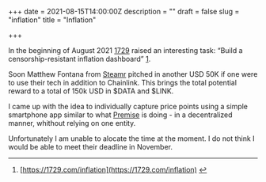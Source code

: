 +++
date = 2021-08-15T14:00:00Z
description = ""
draft = false
slug = "inflation"
title = "Inflation"

+++


In the beginning of August 2021 [1729](https://1729.com/) raised an interesting task: “Build a censorship-resistant inflation dashboard” [1](https://stackedit.io/app#fn1).

Soon Matthew Fontana from [Steamr](https://streamr.network/) pitched in another USD 50K if one were to use their tech in addition to Chainlink. This brings the total potential reward to a total of 150k USD in $DATA and $LINK.

I came up with the idea to individually capture price points using a simple smartphone app similar to what [Premise](https://premise.com/) is doing - in a decentralized manner, whithout relying on one entity.

Unfortunately I am unable to alocate the time at the moment. I do not think I would be able to meet their deadline in November.

---

1. [https://1729.com/inflation](https://1729.com/inflation)  [↩︎](https://stackedit.io/app#fnref1)
